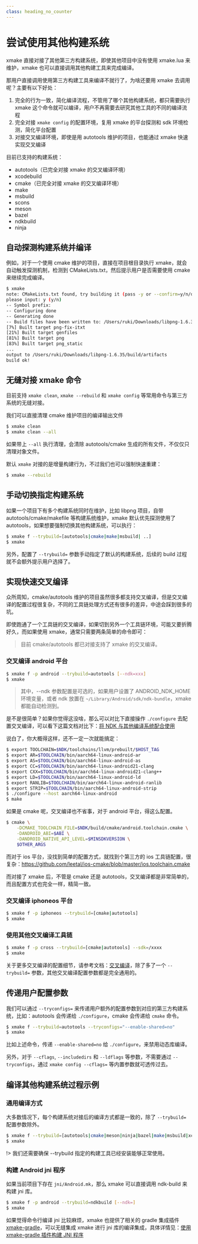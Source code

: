 ```yaml
---
class: heading_no_counter
---
```


# 尝试使用其他构建系统

xmake 直接对接了其他第三方构建系统，即使其他项目中没有使用 xmake.lua 来维护，xmake 也可以直接调用其他构建工具来完成编译。

那用户直接调用使用第三方构建工具来编译不就行了，为啥还要用 xmake 去调用呢？主要有以下好处：

1. 完全的行为一致，简化编译流程，不管用了哪个其他构建系统，都只需要执行 xmake 这个命令就可以编译，用户不再需要去研究其他工具的不同的编译流程
2. 完全对接 `xmake config` 的配置环境，复用 xmake 的平台探测和 sdk 环境检测，简化平台配置
3. 对接交叉编译环境，即使是用 autotools 维护的项目，也能通过 xmake 快速实现交叉编译

目前已支持的构建系统：

* autotools（已完全对接 xmake 的交叉编译环境）
* xcodebuild
* cmake（已完全对接 xmake 的交叉编译环境）
* make
* msbuild
* scons
* meson
* bazel
* ndkbuild
* ninja

## 自动探测构建系统并编译

例如，对于一个使用 cmake 维护的项目，直接在项目根目录执行 xmake，就会自动触发探测机制，检测到 CMakeLists.txt，然后提示用户是否需要使用 cmake 来继续完成编译。

```bash
$ xmake
note: CMakeLists.txt found, try building it (pass -y or --confirm=y/n/d to skip confirm)?
please input: y (y/n)
-- Symbol prefix:
-- Configuring done
-- Generating done
-- Build files have been written to: /Users/ruki/Downloads/libpng-1.6.35/build
[7%] Built target png-fix-itxt
[21%] Built target genfiles
[81%] Built target png
[83%] Built target png_static
...
output to /Users/ruki/Downloads/libpng-1.6.35/build/artifacts
build ok!
```

## 无缝对接 xmake 命令

目前支持 `xmake clean`, `xmake --rebuild` 和 `xmake config` 等常用命令与第三方系统的无缝对接。

我们可以直接清理 cmake 维护项目的编译输出文件

```bash
$ xmake clean
$ xmake clean --all
```

如果带上 `--all` 执行清理，会清除 autotools/cmake 生成的所有文件，不仅仅只清理对象文件。

默认 `xmake` 对接的是增量构建行为，不过我们也可以强制快速重建：

```bash
$ xmake --rebuild
```

## 手动切换指定构建系统

如果一个项目下有多个构建系统同时在维护，比如 libpng 项目，自带 autotools/cmake/makefile 等构建系统维护，xmake 默认优先探测使用了 autotools，如果想要强制切换其他构建系统，可以执行：

```bash
$ xmake f --trybuild=[autotools|cmake|make|msbuild| ..]
$ xmake
```

另外，配置了 `--trybuild=` 参数手动指定了默认的构建系统，后续的 build 过程就不会额外提示用户选择了。

## 实现快速交叉编译

众所周知，cmake/autotools 维护的项目虽然很多都支持交叉编译，但是交叉编译的配置过程很复杂，不同的工具链处理方式还有很多的差异，中途会踩到很多的坑。

即使跑通了一个工具链的交叉编译，如果切到另外一个工具链环境，可能又要折腾好久，而如果使用 xmake，通常只需要两条简单的命令即可：

> 目前 cmake/autotools 都已对接支持了 xmake 的交叉编译。

### 交叉编译 android 平台

```bash
$ xmake f -p android --trybuild=autotools [--ndk=xxx]
$ xmake
```

> 其中，--ndk 参数配置是可选的，如果用户设置了 ANDROID_NDK_HOME 环境变量，或者 ndk 放置在 `~/Library/Android/sdk/ndk-bundle`，xmake 都能自动检测到。

是不是很简单？如果你觉得这没啥，那么可以对比下直接操作 `./configure` 去配置交叉编译，可以看下这篇文档对比下：[将 NDK 与其他编译系统配合使用](https://developer.android.com/ndk/guides/other_build_systems#autoconf)

说白了，你大概得这样，还不一定一次就能搞定：

```bash
$ export TOOLCHAIN=$NDK/toolchains/llvm/prebuilt/$HOST_TAG
$ export AR=$TOOLCHAIN/bin/aarch64-linux-android-ar
$ export AS=$TOOLCHAIN/bin/aarch64-linux-android-as
$ export CC=$TOOLCHAIN/bin/aarch64-linux-android21-clang
$ export CXX=$TOOLCHAIN/bin/aarch64-linux-android21-clang++
$ export LD=$TOOLCHAIN/bin/aarch64-linux-android-ld
$ export RANLIB=$TOOLCHAIN/bin/aarch64-linux-android-ranlib
$ export STRIP=$TOOLCHAIN/bin/aarch64-linux-android-strip
$ ./configure --host aarch64-linux-android
$ make
```

如果是 cmake 呢，交叉编译也不省事，对于 android 平台，得这么配置。

```bash
$ cmake \
    -DCMAKE_TOOLCHAIN_FILE=$NDK/build/cmake/android.toolchain.cmake \
    -DANDROID_ABI=$ABI \
    -DANDROID_NATIVE_API_LEVEL=$MINSDKVERSION \
    $OTHER_ARGS
```

而对于 ios 平台，没找到简单的配置方式，就找到个第三方的 ios 工具链配置，很复杂：<https://github.com/leetal/ios-cmake/blob/master/ios.toolchain.cmake>

而对接了 xmake 后，不管是 cmake 还是 autotools，交叉编译都是非常简单的，而且配置方式也完全一样，精简一致。

### 交叉编译 iphoneos 平台

```bash
$ xmake f -p iphoneos --trybuild=[cmake|autotools]
$ xmake
```

### 使用其他交叉编译工具链

```bash
$ xmake f -p cross --trybuild=[cmake|autotools] --sdk=/xxxx
$ xmake
```

关于更多交叉编译的配置细节，请参考文档：[交叉编译](https://xmake.io/#/zh-cn/guide/configuration?id=%e4%ba%a4%e5%8f%89%e7%bc%96%e8%af%91)，除了多了一个 `--trybuild=` 参数，其他交叉编译配置参数都是完全通用的。

## 传递用户配置参数

我们可以通过 `--tryconfigs=` 来传递用户额外的配置参数到对应的第三方构建系统，比如：autotools 会传递给 `./configure`，cmake 会传递给 `cmake` 命令。

```bash
$ xmake f --trybuild=autotools --tryconfigs="--enable-shared=no"
$ xmake
```

比如上述命令，传递 `--enable-shared=no` 给 `./configure`，来禁用动态库编译。

另外，对于 `--cflags`, `--includedirs` 和 `--ldflags` 等参数，不需要通过 `--tryconfigs`，通过 `xmake config --cflags=` 等内置参数就可透传过去。

## 编译其他构建系统过程示例

### 通用编译方式

大多数情况下，每个构建系统对接后的编译方式都是一致的，除了 `--trybuild=` 配置参数除外。

```bash
$ xmake f --trybuild=[autotools|cmake|meson|ninja|bazel|make|msbuild|xcodebuild]
$ xmake
```

!> 我们还需要确保 --trybuild 指定的构建工具已经安装能够正常使用。

### 构建 Android jni 程序

如果当前项目下存在 `jni/Android.mk`，那么 xmake 可以直接调用 ndk-build 来构建 jni 库。

```bash
$ xmake f -p android --trybuild=ndkbuild [--ndk=]
$ xmake
```

如果觉得命令行编译 jni 比较麻烦，xmake 也提供了相关的 gradle 集成插件 [xmake-gradle](https://github.com/xmake-io/xmake-gradle)，可以无缝集成 xmake 进行 jni 库的编译集成，具体详情见：[使用 xmake-gradle 插件构建 JNI 程序](https://xmake.io/#/zh-cn/plugin/more_plugins?id=gradle%e6%8f%92%e4%bb%b6%ef%bc%88jni%ef%bc%89)
